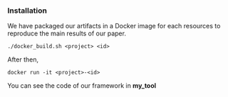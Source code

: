 ### Installation

We have packaged our artifacts in a Docker image for each resources to reproduce the main results of our paper.

```
./docker_build.sh <project> <id>
```

After then,

```
docker run -it <project>-<id>
```

You can see the code of our framework in **my_tool**
